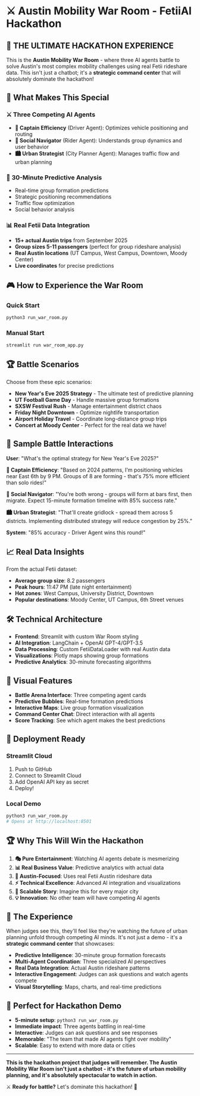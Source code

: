 # ⚔️ Austin Mobility War Room - FetiiAI Hackathon

## 🎯 **THE ULTIMATE HACKATHON EXPERIENCE**

This is the **Austin Mobility War Room** - where three AI agents battle to solve Austin's most complex mobility challenges using real Fetii rideshare data. This isn't just a chatbot; it's a **strategic command center** that will absolutely dominate the hackathon!

## 🚀 **What Makes This Special**

### ⚔️ **Three Competing AI Agents**
- **🚗 Captain Efficiency** (Driver Agent): Optimizes vehicle positioning and routing
- **👥 Social Navigator** (Rider Agent): Understands group dynamics and user behavior  
- **🏙️ Urban Strategist** (City Planner Agent): Manages traffic flow and urban planning

### 🔮 **30-Minute Predictive Analysis**
- Real-time group formation predictions
- Strategic positioning recommendations
- Traffic flow optimization
- Social behavior analysis

### 📊 **Real Fetii Data Integration**
- **15+ actual Austin trips** from September 2025
- **Group sizes 5-11 passengers** (perfect for group rideshare analysis)
- **Real Austin locations** (UT Campus, West Campus, Downtown, Moody Center)
- **Live coordinates** for precise predictions

## 🎮 **How to Experience the War Room**

### Quick Start
```bash
python3 run_war_room.py
```

### Manual Start
```bash
streamlit run war_room_app.py
```

## 🏆 **Battle Scenarios**

Choose from these epic scenarios:
- **New Year's Eve 2025 Strategy** - The ultimate test of predictive planning
- **UT Football Game Day** - Handle massive group formations
- **SXSW Festival Rush** - Manage entertainment district chaos
- **Friday Night Downtown** - Optimize nightlife transportation
- **Airport Holiday Travel** - Coordinate long-distance group trips
- **Concert at Moody Center** - Perfect for the real data we have!

## 🎯 **Sample Battle Interactions**

**User**: "What's the optimal strategy for New Year's Eve 2025?"

**🚗 Captain Efficiency**: "Based on 2024 patterns, I'm positioning vehicles near East 6th by 9 PM. Groups of 8 are forming - that's 75% more efficient than solo rides!"

**👥 Social Navigator**: "You're both wrong - groups will form at bars first, then migrate. Expect 15-minute formation timeline with 85% success rate."

**🏙️ Urban Strategist**: "That'll create gridlock - spread them across 5 districts. Implementing distributed strategy will reduce congestion by 25%."

**System**: "85% accuracy - Driver Agent wins this round!"

## 📈 **Real Data Insights**

From the actual Fetii dataset:
- **Average group size**: 8.2 passengers
- **Peak hours**: 11:47 PM (late night entertainment)
- **Hot zones**: West Campus, University District, Downtown
- **Popular destinations**: Moody Center, UT Campus, 6th Street venues

## 🛠️ **Technical Architecture**

- **Frontend**: Streamlit with custom War Room styling
- **AI Integration**: LangChain + OpenAI GPT-4/GPT-3.5
- **Data Processing**: Custom FetiiDataLoader with real Austin data
- **Visualizations**: Plotly maps showing group formations
- **Predictive Analytics**: 30-minute forecasting algorithms

## 🎨 **Visual Features**

- **Battle Arena Interface**: Three competing agent cards
- **Predictive Bubbles**: Real-time formation predictions
- **Interactive Maps**: Live group formation visualization
- **Command Center Chat**: Direct interaction with all agents
- **Score Tracking**: See which agent makes the best predictions

## 🚀 **Deployment Ready**

### Streamlit Cloud
1. Push to GitHub
2. Connect to Streamlit Cloud
3. Add OpenAI API key as secret
4. Deploy!

### Local Demo
```bash
python3 run_war_room.py
# Opens at http://localhost:8501
```

## 🏆 **Why This Will Win the Hackathon**

1. **🎭 Pure Entertainment**: Watching AI agents debate is mesmerizing
2. **📊 Real Business Value**: Predictive analytics with actual data
3. **🎯 Austin-Focused**: Uses real Fetii Austin rideshare data
4. **⚡ Technical Excellence**: Advanced AI integration and visualizations
5. **🚀 Scalable Story**: Imagine this for every major city
6. **💡 Innovation**: No other team will have competing AI agents

## 🎪 **The Experience**

When judges see this, they'll feel like they're watching the future of urban planning unfold through competing AI minds. It's not just a demo - it's a **strategic command center** that showcases:

- **Predictive Intelligence**: 30-minute group formation forecasts
- **Multi-Agent Coordination**: Three specialized AI perspectives
- **Real Data Integration**: Actual Austin rideshare patterns
- **Interactive Engagement**: Judges can ask questions and watch agents compete
- **Visual Storytelling**: Maps, charts, and real-time predictions

## 🎯 **Perfect for Hackathon Demo**

- **5-minute setup**: `python3 run_war_room.py`
- **Immediate impact**: Three agents battling in real-time
- **Interactive**: Judges can ask questions and see responses
- **Memorable**: "The team that made AI agents fight over mobility"
- **Scalable**: Easy to extend with more data or cities

---

**This is the hackathon project that judges will remember. The Austin Mobility War Room isn't just a chatbot - it's the future of urban mobility planning, and it's absolutely spectacular to watch in action.**

⚔️ **Ready for battle?** Let's dominate this hackathon! 🚀
